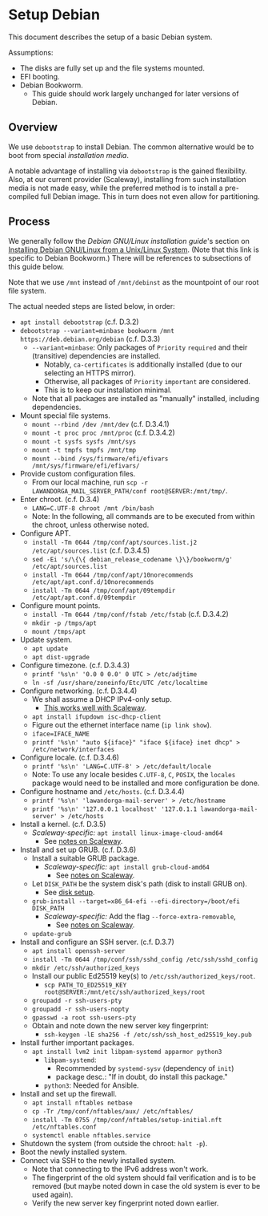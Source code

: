 # Setup Debian

This document describes the setup of a basic Debian system.

Assumptions:

* The disks are fully set up and the file systems mounted.
* EFI booting.
* Debian Bookworm.
    - This guide should work largely unchanged for later versions of Debian.


## Overview

We use `debootstrap` to install Debian.
The common alternative would be to boot from special *installation media*.

A notable advantage of installing via `debootstrap` is the gained flexibility.
Also, at our current provider (Scaleway), installing from such installation
media is not made easy, while the preferred method is to install a
pre-compiled full Debian image.
This in turn does not even allow for partitioning.


## Process

We generally follow the *Debian GNU/Linux installation guide*'s section on
[Installing Debian GNU/Linux from a Unix/Linux System](https://www.debian.org/releases/bookworm/amd64/apds03.en.html).
(Note that this link is specific to Debian Bookworm.)
There will be references to subsections of this guide below.

Note that we use `/mnt` instead of `/mnt/debinst` as the mountpoint of our
root file system.

The actual needed steps are listed below, in order:

* `apt install debootstrap`  (c.f. D.3.2)
* `debootstrap --variant=minbase bookworm /mnt https://deb.debian.org/debian`
  (c.f. D.3.3)
    - `--variant=minbase`: Only packages of `Priority` `required` and their
      (transitive) dependencies are installed.
        - Notably, `ca-certificates` is additionally installed
          (due to our selecting an HTTPS mirror).
        - Otherwise, all packages of `Priority` `important` are considered.
        - This is to keep our installation minimal.
    - Note that all packages are installed as "manually" installed,
      including dependencies.
* Mount special file systems.
    - `mount --rbind /dev /mnt/dev`  (c.f. D.3.4.1)
    - `mount -t proc proc /mnt/proc`  (c.f. D.3.4.2)
    - `mount -t sysfs sysfs /mnt/sys`
    - `mount -t tmpfs tmpfs /mnt/tmp`
    - `mount --bind /sys/firmware/efi/efivars /mnt/sys/firmware/efi/efivars/`
* Provide custom configuration files.
    - From our local machine, run
      `scp -r LAWANDORGA_MAIL_SERVER_PATH/conf root@SERVER:/mnt/tmp/`.
* Enter chroot.  (c.f. D.3.4)
    - `LANG=C.UTF-8 chroot /mnt /bin/bash`
    - Note: In the following, all commands are to be executed from within the
      chroot, unless otherwise noted.
* Configure APT.
    - `install -Tm 0644 /tmp/conf/apt/sources.list.j2 /etc/apt/sources.list`
      (c.f. D.3.4.5)
    - `sed -Ei 's/\{\{ debian_release_codename \}\}/bookworm/g' /etc/apt/sources.list`
    - `install -Tm 0644 /tmp/conf/apt/10norecommends /etc/apt/apt.conf.d/10norecommends`
    - `install -Tm 0644 /tmp/conf/apt/09tempdir /etc/apt/apt.conf.d/09tempdir`
* Configure mount points.
    - `install -Tm 0644 /tmp/conf/fstab /etc/fstab`  (c.f. D.3.4.2)
    - `mkdir -p /tmps/apt`
    - `mount /tmps/apt`
* Update system.
    - `apt update`
    - `apt dist-upgrade`
* Configure timezone.  (c.f. D.3.4.3)
    - `printf '%s\n' '0.0 0 0.0' 0 UTC > /etc/adjtime`
    - `ln -sf /usr/share/zoneinfo/Etc/UTC /etc/localtime`
* Configure networking.  (c.f. D.3.4.4)
    - We shall assume a DHCP IPv4-only setup.
        - [This works well with Scaleway](/doc/setup/vm-scaleway.md).
    - `apt install ifupdown isc-dhcp-client`
    - Figure out the ethernet interface name (`ip link show`).
    - `iface=IFACE_NAME`
    - `printf '%s\n' "auto ${iface}" "iface ${iface} inet dhcp" > /etc/network/interfaces`
* Configure locale.  (c.f. D.3.4.6)
    - `printf '%s\n' 'LANG=C.UTF-8' > /etc/default/locale`
    - Note: To use any locale besides `C.UTF-8`, `C`, `POSIX`, the `locales`
      package would need to be installed and more configuration be done.
* Configure hostname and `/etc/hosts`.  (c.f. D.3.4.4)
    - `printf '%s\n' 'lawandorga-mail-server' > /etc/hostname`
    - `printf '%s\n' '127.0.0.1 localhost' '127.0.1.1 lawandorga-mail-server' > /etc/hosts`
* Install a kernel.  (c.f. D.3.5)
    - *Scaleway-specific:* `apt install linux-image-cloud-amd64`
        - See [notes on Scaleway](/doc/setup/vm-scaleway.md).
* Install and set up GRUB.  (c.f. D.3.6)
    - Install a suitable GRUB package.
        - *Scaleway-specific:* `apt install grub-cloud-amd64`
            - See [notes on Scaleway](/doc/setup/vm-scaleway.md).
    - Let `DISK_PATH` be the system disk's path (disk to install GRUB on).
        - See [disk setup](/doc/disks.md).
    - `grub-install --target=x86_64-efi --efi-directory=/boot/efi DISK_PATH`
        - *Scaleway-specific:* Add the flag `--force-extra-removable`,
            - See [notes on Scaleway](/doc/setup/vm-scaleway.md).
    - `update-grub`
* Install and configure an SSH server.  (c.f. D.3.7)
    - `apt install openssh-server`
    - `install -Tm 0644 /tmp/conf/ssh/sshd_config /etc/ssh/sshd_config`
    - `mkdir /etc/ssh/authorized_keys`
    - Install our public Ed25519 key(s) to `/etc/ssh/authorized_keys/root`.
        - `scp PATH_TO_ED25519_KEY root@SERVER:/mnt/etc/ssh/authorized_keys/root`
    - `groupadd -r ssh-users-pty`
    - `groupadd -r ssh-users-nopty`
    - `gpasswd -a root ssh-users-pty`
    - Obtain and note down the new server key fingerprint:
        - `ssh-keygen -lE sha256 -f /etc/ssh/ssh_host_ed25519_key.pub`
* Install further important packages.
    - `apt install lvm2 init libpam-systemd apparmor python3`
        - `libpam-systemd`:
            - Recommended by `systemd-sysv` (dependency of `init`)
            - package desc.: "If in doubt, do install this package."
        - `python3`: Needed for Ansible.
* Install and set up the firewall.
    - `apt install nftables netbase`
    - `cp -Tr /tmp/conf/nftables/aux/ /etc/nftables/`
    - `install -Tm 0755 /tmp/conf/nftables/setup-initial.nft /etc/nftables.conf`
    - `systemctl enable nftables.service`
* Shutdown the system (from outside the chroot: `halt -p`).
* Boot the newly installed system.
* Connect via SSH to the newly installed system.
    - Note that connecting to the IPv6 address won't work.
    - The fingerprint of the old system should fail verification
      and is to be removed
      (but maybe noted down in case the old system is ever to be used again).
    - Verify the new server key fingerprint noted down earlier.
